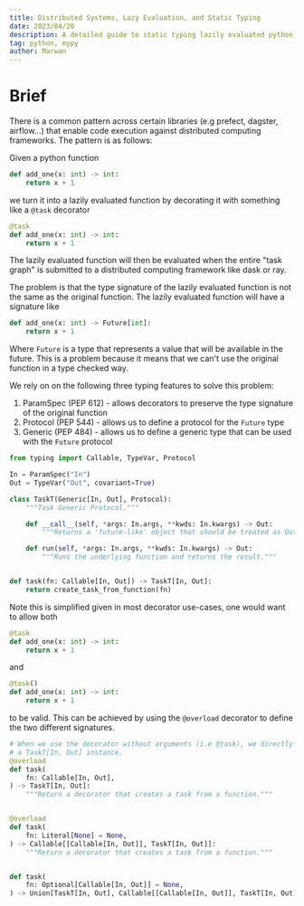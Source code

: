 ```yaml
---
title: Distributed Systems, Lazy Evaluation, and Static Typing
date: 2023/04/20
description: A detailed guide to static typing lazily evaluated python code
tag: python, mypy
author: Marwan
---
```


# Brief

There is a common pattern across certain libraries (e.g prefect, dagster, airflow...) that enable code execution against distributed computing frameworks. The pattern is as follows:

Given a python function
```python
def add_one(x: int) -> int:
    return x + 1
```

we turn it into a lazily evaluated function by decorating it with something like a `@task` decorator
```python
@task
def add_one(x: int) -> int:
    return x + 1
```

The lazily evaluated function will then be evaluated when the entire "task graph" is submitted to a distributed computing framework like dask or ray. 

The problem is that the type signature of the lazily evaluated function is not the same as the original function. The lazily evaluated function will have a signature like
```python
def add_one(x: int) -> Future[int]:
    return x + 1
```

Where `Future` is a type that represents a value that will be available in the future. This is a problem because it means that we can't use the original function in a type checked way.

We rely on on the following three typing features to solve this problem:
1. ParamSpec (PEP 612) - allows decorators to preserve the type signature of the original function
2. Protocol (PEP 544) - allows us to define a protocol for the `Future` type 
3. Generic (PEP 484) - allows us to define a generic type that can be used with the `Future` protocol


```python
from typing import Callable, TypeVar, Protocol

In = ParamSpec("In")
Out = TypeVar("Out", covariant=True)

class TaskT(Generic[In, Out], Protocol):
    """Task Generic Protocol."""

    def __call__(self, *args: In.args, **kwds: In.kwargs) -> Out:
        """Returns a 'future-like' object that should be treated as Out by mypy."""

    def run(self, *args: In.args, **kwds: In.kwargs) -> Out:
        """Runs the underlying function and returns the result."""


def task(fn: Callable[In, Out]) -> TaskT[In, Out]:
    return create_task_from_function(fn)
```

Note this is simplified given in most decorator use-cases, one would want to allow both
```python
@task
def add_one(x: int) -> int:
    return x + 1
```
and
```python
@task()
def add_one(x: int) -> int:
    return x + 1
```
to be valid. This can be achieved by using the `@overload` decorator to define the two different signatures.


```python
# When we use the decorator without arguments (i.e @task), we directly get back
# a TaskT[In, Out] instance.
@overload
def task(
    fn: Callable[In, Out],
) -> TaskT[In, Out]:
    """Return a decorator that creates a task from a function."""


@overload
def task(
    fn: Literal[None] = None,
) -> Callable[[Callable[In, Out]], TaskT[In, Out]]:
    """Return a decorator that creates a task from a function."""


def task(
    fn: Optional[Callable[In, Out]] = None,
) -> Union[TaskT[In, Out], Callable[[Callable[In, Out]], TaskT[In, Out]]]:
```

